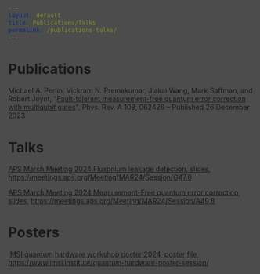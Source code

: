 ```yaml
---
layout: default
title: Publications/Talks
permalink: /publications-talks/
---
```


<style>
/* Make sure body and html span full height and have no background */
html, body {
    min-height: 100vh;
    background: transparent !important;
}

/* Create a background wrapper that covers everything */
body::before {
    content: '';
    position: fixed;
    top: 0;
    left: 0;
    width: 100%;
    height: 100%;
    background-image: url('/files/2024/JJ_Chain.png');
    background-size: cover;
    background-position: center;
    background-attachment: fixed;
    z-index: -2;
}

/* Dark overlay for the entire page */
body::after {
    content: '';
    position: fixed;
    top: 0;
    left: 0;
    width: 100%;
    height: 100%;
    background: rgba(0, 0, 0, 0.7);
    z-index: -1;
}

/* Override all header backgrounds and ensure proper z-index */
header,
.dark-mode header,
body.dark-mode header {
    background-color: transparent !important;
    position: relative;
    z-index: 1;
}

/* Override all footer backgrounds and ensure proper z-index */
footer,
#footer,
.dark-mode footer,
.dark-mode #footer,
body.dark-mode #footer {
    background-color: transparent !important;
    margin-top: 2em;
    position: relative;
    z-index: 1;
}

main {
    position: relative;
    z-index: 1;
    padding: 2em;
    max-width: none !important;
    width: 100%;
    margin: 0;
    min-height: calc(100vh - 200px);
    background: transparent !important;
}

/* Ensure text in header/footer remains visible */
.menu-link > a,
.search-button a,
.footer-section h3,
.social-link,
.footer-section p,
.dark-mode .menu-link > a,
.dark-mode .search-button a,
.dark-mode .footer-section h3,
.dark-mode .social-link,
.dark-mode .footer-section p {
    color: white !important;
    text-shadow: 0 1px 3px rgba(0, 0, 0, 0.3);
    position: relative;
    z-index: 2;
}

/* Style dropdown menu to be semi-transparent */
.dropdown-content,
.dark-mode .dropdown-content {
    background: rgba(26, 26, 26, 0.8) !important;
    backdrop-filter: blur(5px);
    -webkit-backdrop-filter: blur(5px);
    z-index: 3;
}

.dropdown-content a,
.dark-mode .dropdown-content a {
    color: white !important;
}

main > * {
    position: relative;
    z-index: 1;
    max-width: 1000px;
    margin-left: auto;
    margin-right: auto;
    color: white;
}

main h1 {
    font-size: 2em;
    margin-top: 1.5em;
    margin-bottom: 1em;
}

main p {
    margin-bottom: 1em;
    line-height: 1.6;
}

main a {
    color: var(--color-primary);
    text-decoration: none;
}

main a:hover {
    text-decoration: underline;
}
</style>

# Publications
Michael A. Perlin, Vickram N. Premakumar, Jiakai Wang, Mark Saffman, and Robert Joynt, "[Fault-tolerant measurement-free quantum error correction with multiqubit gates](https://journals.aps.org/pra/abstract/10.1103/PhysRevA.108.062426)", Phys. Rev. A 108, 062426 – Published 26 December 2023

# Talks

[APS March Meeting 2024 Fluxonium leakage detection, slides](/files/2024/APSMM24_fluxonium.pdf), https://meetings.aps.org/Meeting/MAR24/Session/G47.8

[APS March Meeting 2024 Measurement-Free quantum error correction, slides](/files/2023/APSMM24_MFQEC.pdf), https://meetings.aps.org/Meeting/MAR24/Session/A49.8

# Posters

[IMSI quantum hardware workshop poster 2024, poster file](/files/2024/leakage_detection_poster.pdf), https://www.imsi.institute/quantum-hardware-poster-session/